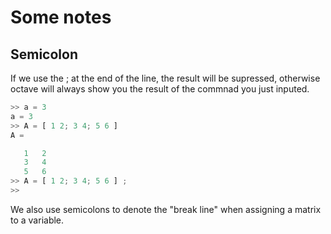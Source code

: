 # Some notes


## Semicolon

If we use the ; at the end of the line, the result will be supressed, otherwise octave will always show you the result of the commnad you just inputed.

```octave
>> a = 3
a = 3
>> A = [ 1 2; 3 4; 5 6 ]
A =

   1   2
   3   4
   5   6
>> A = [ 1 2; 3 4; 5 6 ] ;
>>
```

We also use semicolons to denote the "break line" when assigning a matrix to a variable.
